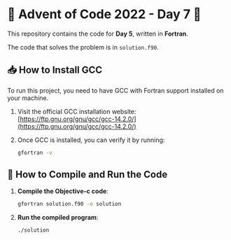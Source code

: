 # 🎄 Advent of Code 2022 - Day 7 🎄

This repository contains the code for **Day 5**, written in **Fortran**.

The code that solves the problem is in `solution.f90`.

## 📥 How to Install GCC

To run this project, you need to have GCC with Fortran support installed on your machine.

1. Visit the official GCC installation website:  
   [https://ftp.gnu.org/gnu/gcc/gcc-14.2.0/](https://ftp.gnu.org/gnu/gcc/gcc-14.2.0/)

2. Once GCC is installed, you can verify it by running:

   ```bash
   gfortran -v
   ```

## 🚀 How to Compile and Run the Code

1. **Compile the Objective-c code**:
   
   ```bash
   gfortran solution.f90 -o solution
   ```

2. **Run the compiled program**:

   ```bash
   ./solution
   ```